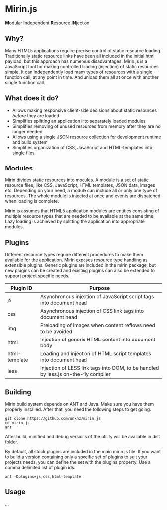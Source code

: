 Mirin.js
========

**M**odular **I**ndependent **R**esource **IN**jection

Why?
----

Many HTML5 applications require precise control of static resource loading. Traditionally static resource links have been all included in the initial html payload, but this approach has numerous disadvantages. Mirin.js is a JavaScript tool for making controlled loading (injection) of static resources simple. It can independently load many types of resources with a single function call, at any point in time. And unload them all at once with another single function call.

What does it do?
----------------

- Allows making responsive client-side decisions about static resources _before_ they are loaded
- Simplifies splitting an application into separately loaded modules
- Simplifies removing of unused resources from memory after they are no longer needed
- Allows using a single JSON resource collection for development runtime and build system
- Simplifies organization of CSS, JavaScript and HTML-templates into single files

Modules
-------

Mirin divides static resources into modules. A module is a set of static resource files, like CSS, JavaScript, HTML templates, JSON data, images etc. Depending on your need, a module can include all or only one type of resources. The whole module is injected at once and events are dispatched when loading is complete.

Mirin.js assumes that HTML5 application modules are entities consisting of multiple resource types that are needed to be available at the same time. Lazy loading is achieved by splitting the application into appropriate modules. 


Plugins
-------

Different resource types require different procedures to make them available for the application. Mirin exposes resource type handling as extensible plugins. Generic plugins are included in the mirin package, but new plugins can be created and existing plugins can also be extended to support project specific needs.

| Plugin ID     | Purpose                                                                            |
|---------------|------------------------------------------------------------------------------------|
| js            | Asynchronous injection of JavaScript script tags into document head                |
| css           | Asynchronous injection of CSS link tags into document head                         |
| img           | Preloading of images when content reflows need to be avoided                       |
| html          | Injection of generic HTML content into document body                               |
| html-template | Loading and injection of HTML script templates into document head                  |
| less          | Injection of LESS link tags into DOM, to be handled by less.js on-the-fly compiler |


Building
--------

Mirin build system depends on ANT and Java. Make sure you have them properly installed. After that, you need the following steps to get going.

    git clone https://github.com/unkhz/mirin.js
    cd mirin.js
    ant

After build, minified and debug versions of the utility will be available in dist folder.

By default, all stock plugins are included in the main mirin.js file. If you want to build a version containing only a specific set of plugins to suit your projects needs, you can define the set with the plugins property. Use a comma delimited list of plugin ids.

    ant -Dplugins=js,css,html-template

Usage
-----

...